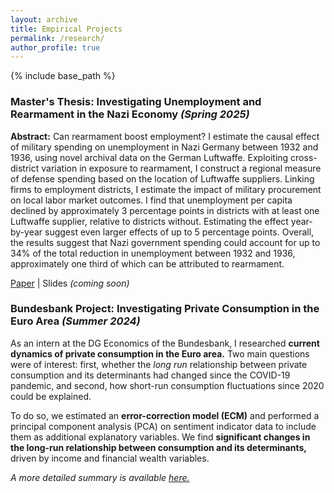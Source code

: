 ```yaml
---
layout: archive
title: Empirical Projects
permalink: /research/
author_profile: true
---
```


{% include base_path %}

### Master's Thesis: Investigating Unemployment and Rearmament in the Nazi Economy *(Spring 2025)*
**Abstract:** Can rearmament boost employment? I estimate the causal effect of military spending on unemployment in Nazi Germany between 1932 and 1936, using novel archival data on the German Luftwaffe. Exploiting cross-district variation in exposure to rearmament, I construct a regional measure of defense spending based on the location of Luftwaffe suppliers. Linking firms to employment districts, I estimate the impact of military procurement on local labor market outcomes. I find that unemployment per capita declined by approximately 3 percentage points in districts with at least one Luftwaffe supplier, relative to districts without. Estimating the effect year-by-year suggest even larger effects of up to 5 percentage points. Overall, the results suggest that Nazi government spending could account for up to 34% of the total reduction in unemployment between 1932 and 1936, approximately one third of which can be attributed to rearmament.

[Paper](/files/chambon_mt_2025.pdf) \| Slides *(coming soon)*

### Bundesbank Project: Investigating Private Consumption in the Euro Area *(Summer 2024)*
As an intern at the DG Economics of the Bundesbank, I researched **current dynamics of private consumption in the Euro area.** Two main questions were of interest: first, whether the *long run* relationship between private consumption and its determinants had changed since the COVID-19 pandemic, and second, how short-run consumption fluctuations since 2020 could be explained. 

To do so, we estimated an **error-correction model (ECM)** and performed a principal component analysis (PCA) on sentiment indicator data to include them as additional explanatory variables. We find **significant changes in the long-run relationship between consumption and its determinants,** driven by income and financial wealth variables.

*A more detailed summary is available [here.](/files/Chambon_BundesbankProject_EN.pdf)*



